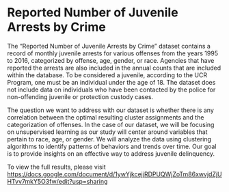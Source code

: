 # Reported Number of Juvenile Arrests by Crime

The “Reported Number of Juvenile Arrests by Crime” dataset contains a record of monthly juvenile arrests for various offenses from the years 1995 to 2016, categorized by offense, age, gender, or race. Agencies that have reported the arrests are also included in the annual counts that are included within the database. To be considered a juvenile, according to the UCR Program, one must be an individual under the age of 18. The dataset does not include data on individuals who have been contacted by the police for non-offending juvenile or protection custody cases.

The question we want to address with our dataset is whether there is any correlation between the optimal resulting cluster assignments and the categorization of offenses. In the case of our dataset, we will be focusing on unsupervised learning as our study will center around variables that pertain to race, age, or gender. We will analyze the data using clustering algorithms to identify patterns of behaviors and trends over time. Our goal is to provide insights on an effective way to address juvenile delinquency.

To view the full results, please visit https://docs.google.com/document/d/1ywYjkcejjRDPUQWjZoTm86xwvjdZjUHTvv7mkY5O3fw/edit?usp=sharing


